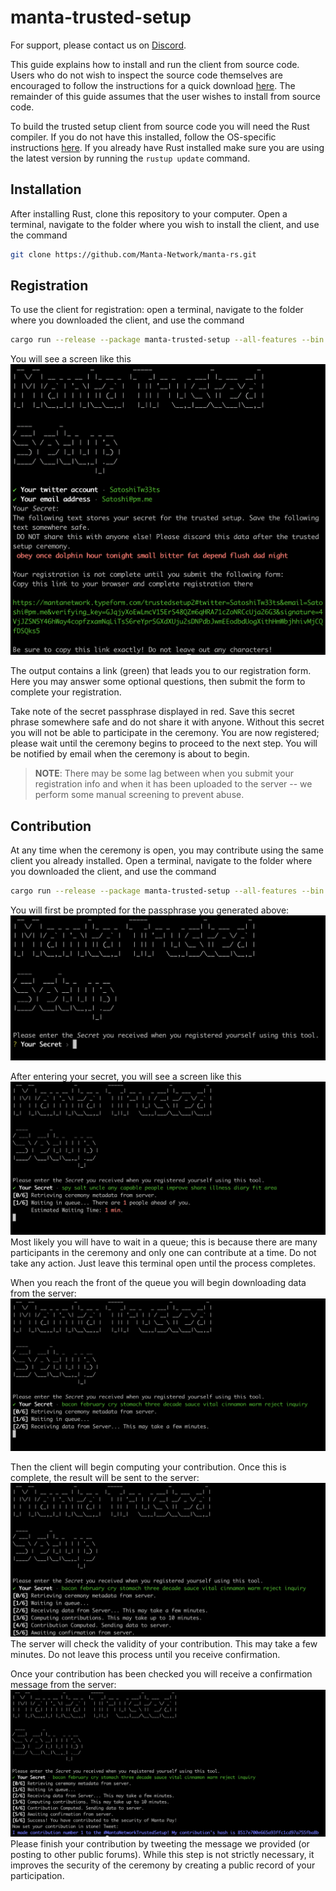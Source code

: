 # manta-trusted-setup

For support, please contact us on [Discord](https://discord.gg/AZTZvK7X).

This guide explains how to install and run the client from source code. Users who do not wish to inspect the source code themselves are encouraged to follow the instructions for a quick download [here](https://docs.manta.network/docs/guides/TrustedSetup). The remainder of this guide assumes that the user wishes to install from source code.

To build the trusted setup client from source code you will need the Rust compiler. If you do not have this installed, follow the OS-specific instructions [here](https://www.rust-lang.org/tools/install). If you already have Rust installed make sure you are using the latest version by running the `rustup update` command.

## Installation
After installing Rust, clone this repository to your computer. Open a terminal, navigate to the folder where you wish to install the client, and use the command
```sh
git clone https://github.com/Manta-Network/manta-rs.git
```

## Registration
To use the client for registration: open a terminal, navigate to the folder where you downloaded the client, and use the command
```sh
cargo run --release --package manta-trusted-setup --all-features --bin groth16_phase2_client register
```
You will see a screen like this ![register](./docs/ts_guide_register.png)

The output contains a link (green) that leads you to our registration form. Here you may answer some optional questions, then submit the form to complete your registration.

Take note of the secret passphrase displayed in red. Save this secret phrase somewhere safe and do not share it with anyone. Without this secret you will not be able to participate in the ceremony. You are now registered; please wait until the ceremony begins to proceed to the next step. You will be notified by email when the ceremony is about to begin.

> **NOTE**: There may be some lag between when you submit your registration info and when it has been uploaded to the server -- we perform some manual screening to prevent abuse. 

## Contribution
At any time when the ceremony is open, you may contribute using the same client you already installed. Open a terminal, navigate to the folder where you downloaded the client, and use the command
```sh
cargo run --release --package manta-trusted-setup --all-features --bin groth16_phase2_client contribute
```
You will first be prompted for the passphrase you generated above:
![receiving](./docs/ts_guide_secret_prompt.png)

After entering your secret, you will see a screen like this ![queue](./docs/ts_guide_queue.png)
Most likely you will have to wait in a queue; this is because there are many participants in the ceremony and only one can contribute at a time. Do not take any action. Just leave this terminal open until the process completes.

When you reach the front of the queue you will begin downloading data from the server:
![receiving](./docs/ts_guide_receiving.png)

Then the client will begin computing your contribution. Once this is complete, the result will be sent to the server:
![awaiting](./docs/ts_guide_awaiting_confirmation.png)
The server will check the validity of your contribution. This may take a few minutes. Do not leave this process until you receive confirmation.

Once your contribution has been checked you will receive a confirmation message from the server:
![success](./docs/ts_guide_success.png)
Please finish your contribution by tweeting the message we provided (or posting to other public forums). While this step is not strictly necessary, it improves the security of the ceremony by creating a public record of your participation.